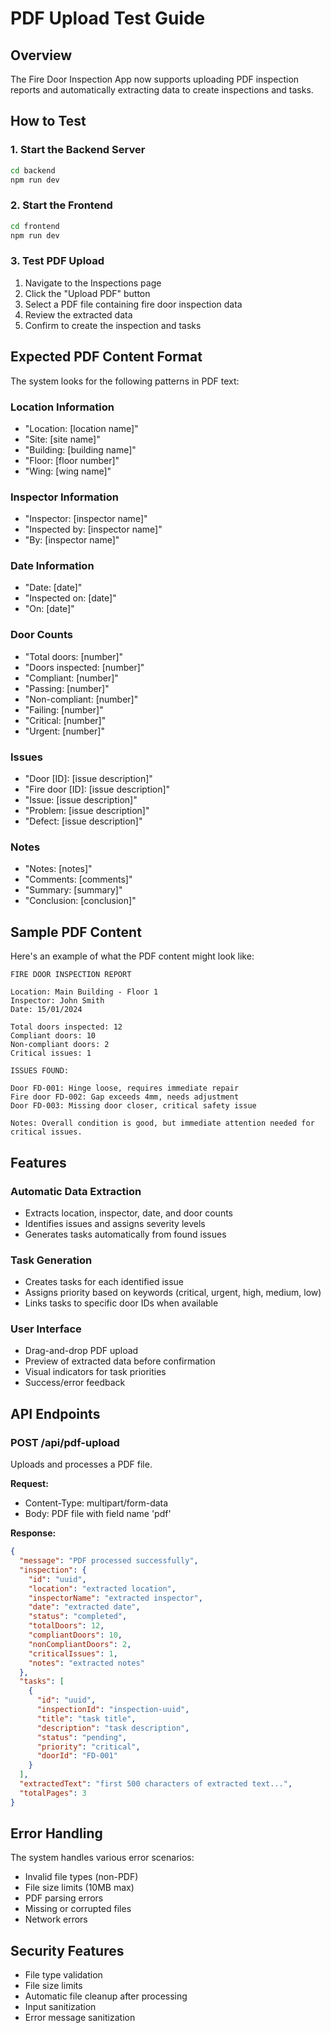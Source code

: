 # PDF Upload Test Guide

## Overview
The Fire Door Inspection App now supports uploading PDF inspection reports and automatically extracting data to create inspections and tasks.

## How to Test

### 1. Start the Backend Server
```bash
cd backend
npm run dev
```

### 2. Start the Frontend
```bash
cd frontend
npm run dev
```

### 3. Test PDF Upload
1. Navigate to the Inspections page
2. Click the "Upload PDF" button
3. Select a PDF file containing fire door inspection data
4. Review the extracted data
5. Confirm to create the inspection and tasks

## Expected PDF Content Format

The system looks for the following patterns in PDF text:

### Location Information
- "Location: [location name]"
- "Site: [site name]"
- "Building: [building name]"
- "Floor: [floor number]"
- "Wing: [wing name]"

### Inspector Information
- "Inspector: [inspector name]"
- "Inspected by: [inspector name]"
- "By: [inspector name]"

### Date Information
- "Date: [date]"
- "Inspected on: [date]"
- "On: [date]"

### Door Counts
- "Total doors: [number]"
- "Doors inspected: [number]"
- "Compliant: [number]"
- "Passing: [number]"
- "Non-compliant: [number]"
- "Failing: [number]"
- "Critical: [number]"
- "Urgent: [number]"

### Issues
- "Door [ID]: [issue description]"
- "Fire door [ID]: [issue description]"
- "Issue: [issue description]"
- "Problem: [issue description]"
- "Defect: [issue description]"

### Notes
- "Notes: [notes]"
- "Comments: [comments]"
- "Summary: [summary]"
- "Conclusion: [conclusion]"

## Sample PDF Content

Here's an example of what the PDF content might look like:

```
FIRE DOOR INSPECTION REPORT

Location: Main Building - Floor 1
Inspector: John Smith
Date: 15/01/2024

Total doors inspected: 12
Compliant doors: 10
Non-compliant doors: 2
Critical issues: 1

ISSUES FOUND:

Door FD-001: Hinge loose, requires immediate repair
Fire door FD-002: Gap exceeds 4mm, needs adjustment
Door FD-003: Missing door closer, critical safety issue

Notes: Overall condition is good, but immediate attention needed for critical issues.
```

## Features

### Automatic Data Extraction
- Extracts location, inspector, date, and door counts
- Identifies issues and assigns severity levels
- Generates tasks automatically from found issues

### Task Generation
- Creates tasks for each identified issue
- Assigns priority based on keywords (critical, urgent, high, medium, low)
- Links tasks to specific door IDs when available

### User Interface
- Drag-and-drop PDF upload
- Preview of extracted data before confirmation
- Visual indicators for task priorities
- Success/error feedback

## API Endpoints

### POST /api/pdf-upload
Uploads and processes a PDF file.

**Request:**
- Content-Type: multipart/form-data
- Body: PDF file with field name 'pdf'

**Response:**
```json
{
  "message": "PDF processed successfully",
  "inspection": {
    "id": "uuid",
    "location": "extracted location",
    "inspectorName": "extracted inspector",
    "date": "extracted date",
    "status": "completed",
    "totalDoors": 12,
    "compliantDoors": 10,
    "nonCompliantDoors": 2,
    "criticalIssues": 1,
    "notes": "extracted notes"
  },
  "tasks": [
    {
      "id": "uuid",
      "inspectionId": "inspection-uuid",
      "title": "task title",
      "description": "task description",
      "status": "pending",
      "priority": "critical",
      "doorId": "FD-001"
    }
  ],
  "extractedText": "first 500 characters of extracted text...",
  "totalPages": 3
}
```

## Error Handling

The system handles various error scenarios:
- Invalid file types (non-PDF)
- File size limits (10MB max)
- PDF parsing errors
- Missing or corrupted files
- Network errors

## Security Features

- File type validation
- File size limits
- Automatic file cleanup after processing
- Input sanitization
- Error message sanitization 